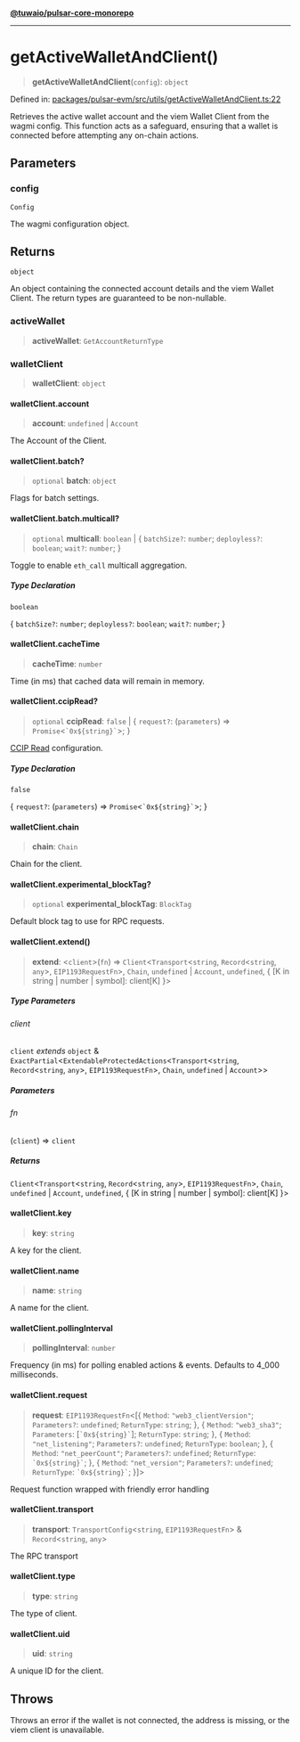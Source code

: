 [**@tuwaio/pulsar-core-monorepo**](../../../README.md)

***

# getActiveWalletAndClient()

> **getActiveWalletAndClient**(`config`): `object`

Defined in: [packages/pulsar-evm/src/utils/getActiveWalletAndClient.ts:22](https://github.com/TuwaIO/pulsar-core/blob/60bbca9feab340b4bac58012b93caa368d33efe5/packages/pulsar-evm/src/utils/getActiveWalletAndClient.ts#L22)

Retrieves the active wallet account and the viem Wallet Client from the wagmi config.
This function acts as a safeguard, ensuring that a wallet is connected before
attempting any on-chain actions.

## Parameters

### config

`Config`

The wagmi configuration object.

## Returns

`object`

An object containing the connected account details and the viem Wallet Client.
The return types are guaranteed to be non-nullable.

### activeWallet

> **activeWallet**: `GetAccountReturnType`

### walletClient

> **walletClient**: `object`

#### walletClient.account

> **account**: `undefined` \| `Account`

The Account of the Client.

#### walletClient.batch?

> `optional` **batch**: `object`

Flags for batch settings.

#### walletClient.batch.multicall?

> `optional` **multicall**: `boolean` \| \{ `batchSize?`: `number`; `deployless?`: `boolean`; `wait?`: `number`; \}

Toggle to enable `eth_call` multicall aggregation.

##### Type Declaration

`boolean`

\{ `batchSize?`: `number`; `deployless?`: `boolean`; `wait?`: `number`; \}

#### walletClient.cacheTime

> **cacheTime**: `number`

Time (in ms) that cached data will remain in memory.

#### walletClient.ccipRead?

> `optional` **ccipRead**: `false` \| \{ `request?`: (`parameters`) => `Promise`\<`` `0x${string}` ``\>; \}

[CCIP Read](https://eips.ethereum.org/EIPS/eip-3668) configuration.

##### Type Declaration

`false`

\{ `request?`: (`parameters`) => `Promise`\<`` `0x${string}` ``\>; \}

#### walletClient.chain

> **chain**: `Chain`

Chain for the client.

#### walletClient.experimental\_blockTag?

> `optional` **experimental\_blockTag**: `BlockTag`

Default block tag to use for RPC requests.

#### walletClient.extend()

> **extend**: \<`client`\>(`fn`) => `Client`\<`Transport`\<`string`, `Record`\<`string`, `any`\>, `EIP1193RequestFn`\>, `Chain`, `undefined` \| `Account`, `undefined`, \{ \[K in string \| number \| symbol\]: client\[K\] \}\>

##### Type Parameters

###### client

`client` *extends* `object` & `ExactPartial`\<`ExtendableProtectedActions`\<`Transport`\<`string`, `Record`\<`string`, `any`\>, `EIP1193RequestFn`\>, `Chain`, `undefined` \| `Account`\>\>

##### Parameters

###### fn

(`client`) => `client`

##### Returns

`Client`\<`Transport`\<`string`, `Record`\<`string`, `any`\>, `EIP1193RequestFn`\>, `Chain`, `undefined` \| `Account`, `undefined`, \{ \[K in string \| number \| symbol\]: client\[K\] \}\>

#### walletClient.key

> **key**: `string`

A key for the client.

#### walletClient.name

> **name**: `string`

A name for the client.

#### walletClient.pollingInterval

> **pollingInterval**: `number`

Frequency (in ms) for polling enabled actions & events. Defaults to 4_000 milliseconds.

#### walletClient.request

> **request**: `EIP1193RequestFn`\<\[\{ `Method`: `"web3_clientVersion"`; `Parameters?`: `undefined`; `ReturnType`: `string`; \}, \{ `Method`: `"web3_sha3"`; `Parameters`: \[`` `0x${string}` ``\]; `ReturnType`: `string`; \}, \{ `Method`: `"net_listening"`; `Parameters?`: `undefined`; `ReturnType`: `boolean`; \}, \{ `Method`: `"net_peerCount"`; `Parameters?`: `undefined`; `ReturnType`: `` `0x${string}` ``; \}, \{ `Method`: `"net_version"`; `Parameters?`: `undefined`; `ReturnType`: `` `0x${string}` ``; \}\]\>

Request function wrapped with friendly error handling

#### walletClient.transport

> **transport**: `TransportConfig`\<`string`, `EIP1193RequestFn`\> & `Record`\<`string`, `any`\>

The RPC transport

#### walletClient.type

> **type**: `string`

The type of client.

#### walletClient.uid

> **uid**: `string`

A unique ID for the client.

## Throws

Throws an error if the wallet is not connected, the address is missing,
or the viem client is unavailable.
